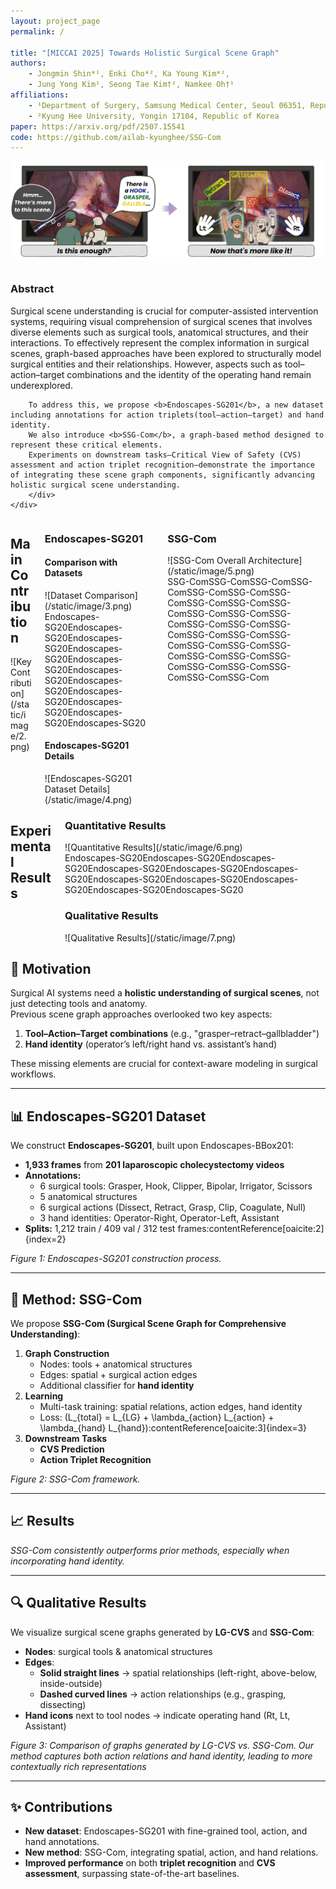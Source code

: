 ```yaml
---
layout: project_page
permalink: /

title: "[MICCAI 2025] Towards Holistic Surgical Scene Graph"
authors:
    - Jongmin Shin*¹, Enki Cho*², Ka Young Kim*²,
    - Jung Yong Kim¹, Seong Tae Kim†², Namkee Oh†¹
affiliations:
    - ¹Department of Surgery, Samsung Medical Center, Seoul 06351, Republic of Korea
    - ²Kyung Hee University, Yongin 17104, Republic of Korea
paper: https://arxiv.org/pdf/2507.15541
code: https://github.com/ailab-kyunghee/SSG-Com
---
```



![Illustration](/static/image/1.png)  
<!-- Abstract -->
<div class="columns is-centered has-text-centered">
    <div class="column is-four-fifths">
        <h3>Abstract</h3>
        <div class="content has-text-justified">
        Surgical scene understanding is crucial for computer-assisted intervention systems, requiring visual comprehension of surgical scenes that involves diverse elements such as surgical tools, anatomical structures, and their interactions. 
        To effectively represent the complex information in surgical scenes, graph-based approaches have been explored to structurally model surgical entities and their relationships. 
        However, aspects such as tool–action–target combinations and the identity of the operating hand remain underexplored. 

        To address this, we propose <b>Endoscapes-SG201</b>, a new dataset including annotations for action triplets(tool–action–target) and hand identity. 
        We also introduce <b>SSG-Com</b>, a graph-based method designed to represent these critical elements. 
        Experiments on downstream tasks—Critical View of Safety (CVS) assessment and action triplet recognition—demonstrate the importance of integrating these scene graph components, significantly advancing holistic surgical scene understanding. 
        </div>
    </div>
</div>

<div class="columns is-centered">
    <div class="column is-four-fifths">
        <h2>Main Contribution</h2>
        ![Key Contribution](/static/image/2.png)  
    </div>
    <div class="column is-four-fifths">
        <h3>Endoscapes-SG201</h3>
        <h4>Comparison with Datasets</h4>
        ![Dataset Comparison](/static/image/3.png)  
        <div class="content has-text-justified">
        Endoscapes-SG20Endoscapes-SG20Endoscapes-SG20Endoscapes-SG20Endoscapes-SG20Endoscapes-SG20Endoscapes-SG20Endoscapes-SG20Endoscapes-SG20Endoscapes-SG20Endoscapes-SG20
        <h4>Endoscapes-SG201 Details</h4>
        ![Endoscapes-SG201 Dataset Details](/static/image/4.png)  
        </div>
    </div>
    <div class="column is-four-fifths">
        <h3>SSG-Com</h3>
        ![SSG-Com Overall Architecture](/static/image/5.png)  
        <div class="content has-text-justified">
        SSG-ComSSG-ComSSG-ComSSG-ComSSG-ComSSG-ComSSG-ComSSG-ComSSG-ComSSG-ComSSG-ComSSG-ComSSG-ComSSG-ComSSG-ComSSG-ComSSG-ComSSG-ComSSG-ComSSG-ComSSG-ComSSG-ComSSG-ComSSG-ComSSG-ComSSG-ComSSG-ComSSG-ComSSG-ComSSG-Com
        </div>
    </div>
</div>

<div class="columns is-centered">
    <div class="column is-four-fifths">
        <h2>Experimental Results</h2>
    </div>
    <div class="column is-four-fifths">
        <h3>Quantitative Results</h3>
        ![Quantitative Results](/static/image/6.png)  
        <div class="content has-text-justified">
        Endoscapes-SG20Endoscapes-SG20Endoscapes-SG20Endoscapes-SG20Endoscapes-SG20Endoscapes-SG20Endoscapes-SG20Endoscapes-SG20Endoscapes-SG20Endoscapes-SG20Endoscapes-SG20
        </div>
        <h3>Qualitative Results</h3>
        ![Qualitative Results](/static/image/7.png)  
    </div>
</div>


## 🚀 Motivation
Surgical AI systems need a **holistic understanding of surgical scenes**, not just detecting tools and anatomy.  
Previous scene graph approaches overlooked two key aspects:
1. **Tool–Action–Target combinations** (e.g., "grasper–retract–gallbladder")  
2. **Hand identity** (operator’s left/right hand vs. assistant’s hand)

These missing elements are crucial for context-aware modeling in surgical workflows.

---

## 📊 Endoscapes-SG201 Dataset
We construct **Endoscapes-SG201**, built upon Endoscapes-BBox201:
- **1,933 frames** from **201 laparoscopic cholecystectomy videos**
- **Annotations:**
  - 6 surgical tools: Grasper, Hook, Clipper, Bipolar, Irrigator, Scissors
  - 5 anatomical structures
  - 6 surgical actions (Dissect, Retract, Grasp, Clip, Coagulate, Null)
  - 3 hand identities: Operator-Right, Operator-Left, Assistant
- **Splits:** 1,212 train / 409 val / 312 test frames:contentReference[oaicite:2]{index=2}

*Figure 1: Endoscapes-SG201 construction process.*

---

## 🧩 Method: SSG-Com
We propose **SSG-Com (Surgical Scene Graph for Comprehensive Understanding)**:
1. **Graph Construction**  
   - Nodes: tools + anatomical structures  
   - Edges: spatial + surgical action edges  
   - Additional classifier for **hand identity**
2. **Learning**  
   - Multi-task training: spatial relations, action edges, hand identity  
   - Loss: \(L_{total} = L_{LG} + \lambda_{action} L_{action} + \lambda_{hand} L_{hand}\):contentReference[oaicite:3]{index=3}
3. **Downstream Tasks**  
   - **CVS Prediction**  
   - **Action Triplet Recognition**

*Figure 2: SSG-Com framework.*

---

## 📈 Results


*SSG-Com consistently outperforms prior methods, especially when incorporating hand identity.*

---

## 🔍 Qualitative Results
We visualize surgical scene graphs generated by **LG-CVS** and **SSG-Com**:

- **Nodes**: surgical tools & anatomical structures  
- **Edges**:  
  - **Solid straight lines** → spatial relationships (left-right, above-below, inside-outside)  
  - **Dashed curved lines** → action relationships (e.g., grasping, dissecting)  
- **Hand icons** next to tool nodes → indicate operating hand (Rt, Lt, Assistant)

*Figure 3: Comparison of graphs generated by LG-CVS vs. SSG-Com. Our method captures both action relations and hand identity, leading to more contextually rich representations*

---

## ✨ Contributions
- **New dataset**: Endoscapes-SG201 with fine-grained tool, action, and hand annotations.  
- **New method**: SSG-Com, integrating spatial, action, and hand relations.  
- **Improved performance** on both **triplet recognition** and **CVS assessment**, surpassing state-of-the-art baselines.

<!-- --- -->
<!-- 
## 📚 Citation
If you use our work, please cite:

```bibtex
@article{shin2025towards,
  title={Towards Holistic Surgical Scene Graph},
  author={Shin, Jongmin and Cho, Enki and Kim, Ka Young and Kim, Jung Yong and Kim, Seong Tae and Oh, Namkee},
  journal={Medical Image Computing and Computer-Assisted Intervention (MICCAI)},
  year={2025}
} -->
